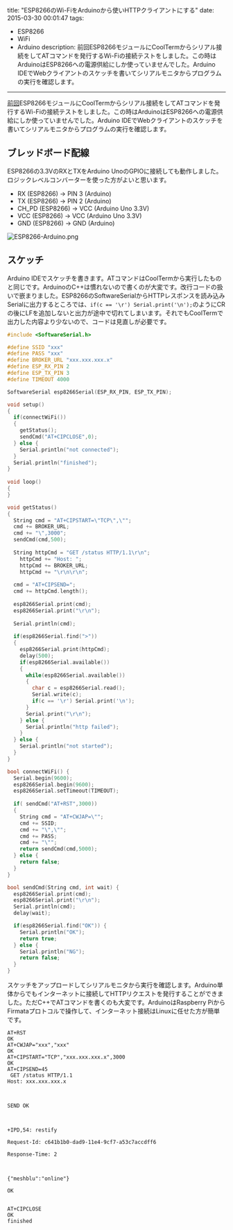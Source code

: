 title: "ESP8266のWi-FiをArduinoから使いHTTPクライアントにする"
date: 2015-03-30 00:01:47
tags:
 - ESP8266
 - WiFi
 - Arduino
description: 前回ESP8266モジュールにCoolTermからシリアル接続をしてATコマンドを発行するWi-Fiの接続テストをしました。この時はArduinoはESP8266への電源供給にしか使っていませんでした。Arduino IDEでWebクライアントのスケッチを書いてシリアルモニタからプログラムの実行を確認します。
---

[前回](o/2015/03/29/arduino-esp8266-usb-ttl-serial/)ESP8266モジュールにCoolTermからシリアル接続をしてATコマンドを発行するWi-Fiの接続テストをしました。この時はArduinoはESP8266への電源供給にしか使っていませんでした。Arduino IDEでWebクライアントのスケッチを書いてシリアルモニタからプログラムの実行を確認します。

<!-- more -->

## ブレッドボード配線

ESP8266の3.3VのRXとTXをArduino UnoのGPIOに接続しても動作しました。ロジックレベルコンバーターを使った方がよいと思います。

* RX (ESP8266)    -> PIN 3 (Arduino)
* TX (ESP8266)    -> PIN 2 (Arduino) 
* CH_PD (ESP8266) -> VCC (Arduino Uno 3.3V)
* VCC (ESP8266)   -> VCC (Arduino Uno 3.3V)
* GND (ESP8266)   -> GND (Arduino)

![ESP8266-Arduino.png](/2015/03/30/arduino-exp8266-web-client/ESP8266-Arduino.png)

## スケッチ

Arduino IDEでスケッチを書きます。ATコマンドはCoolTermから実行したものと同じです。ArduinoのC++は慣れないので書くのが大変です。改行コードの扱いで嵌まりました。ESP8266のSoftwareSerialからHTTPレスポンスを読み込みSerialに出力するところでは、`if(c == '\r') Serial.print('\n');`のようにCRの後にLFを追加しないと出力が途中で切れてしまいます。それでもCoolTermで出力した内容より少ないので、コードは見直しが必要です。

``` c
#include <SoftwareSerial.h>

#define SSID "xxx"
#define PASS "xxx"
#define BROKER_URL "xxx.xxx.xxx.x"
#define ESP_RX_PIN 2
#define ESP_TX_PIN 3
#define TIMEOUT 4000

SoftwareSerial esp8266Serial(ESP_RX_PIN, ESP_TX_PIN);

void setup()
{
  if(connectWiFi())
  {
    getStatus();
    sendCmd("AT+CIPCLOSE",0);
  } else {
    Serial.println("not connected");
  }
  Serial.println("finished");
}
 
void loop()
{
}

void getStatus()
{
  String cmd = "AT+CIPSTART=\"TCP\",\"";
  cmd += BROKER_URL;
  cmd += "\",3000";
  sendCmd(cmd,500);
    
  String httpCmd = "GET /status HTTP/1.1\r\n";
    httpCmd += "Host: ";
    httpCmd += BROKER_URL;
    httpCmd += "\r\n\r\n";
    
  cmd = "AT+CIPSEND=";
  cmd += httpCmd.length();
  
  esp8266Serial.print(cmd);
  esp8266Serial.print("\r\n");
  
  Serial.println(cmd);
  
  if(esp8266Serial.find(">"))
  {
    esp8266Serial.print(httpCmd);
    delay(500);
    if(esp8266Serial.available())
    {
      while(esp8266Serial.available())
      {
        char c = esp8266Serial.read();
        Serial.write(c);
        if(c == '\r') Serial.print('\n');
      }
      Serial.print("\r\n");
    } else {
      Serial.println("http failed");
    }
  } else {
    Serial.println("not started");
  }
}

bool connectWiFi() {
  Serial.begin(9600);
  esp8266Serial.begin(9600);
  esp8266Serial.setTimeout(TIMEOUT);
  
  if( sendCmd("AT+RST",3000))
  {
    String cmd = "AT+CWJAP=\"";
    cmd += SSID;
    cmd += "\",\"";
    cmd += PASS;
    cmd += "\"";
    return sendCmd(cmd,5000);
  } else {
    return false;
  }
}

bool sendCmd(String cmd, int wait) {
  esp8266Serial.print(cmd);
  esp8266Serial.print("\r\n");
  Serial.println(cmd);
  delay(wait);

  if(esp8266Serial.find("OK")) {
    Serial.println("OK");
    return true;
  } else {
    Serial.println("NG");
    return false;
  }
}
```

スケッチをアップロードしてシリアルモニタから実行を確認します。Arduino単体からでもインターネットに接続してHTTPリクエストを発行することができました。ただC++でATコマンドを書くのも大変です。ArduinoはRaspberry PiからFirmataプロトコルで操作して、インターネット接続はLinuxに任せた方が簡単です。

```
AT+RST
OK
AT+CWJAP="xxx","xxx"
OK
AT+CIPSTART="TCP","xxx.xxx.xxx.x",3000
OK
AT+CIPSEND=45
 GET /status HTTP/1.1
Host: xxx.xxx.xxx.x



SEND OK



+IPD,54: restify

Request-Id: c641b1b0-dad9-11e4-9cf7-a53c7accdff6

Response-Time: 2



{"meshblu":"online"}

OK


AT+CIPCLOSE
OK
finished
```
